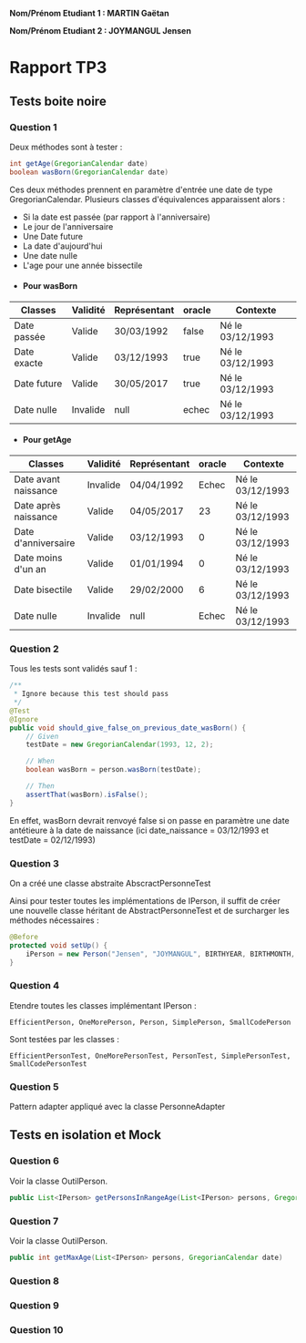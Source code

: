 **Nom/Prénom Etudiant 1 : MARTIN Gaëtan**

**Nom/Prénom Etudiant 2 : JOYMANGUL Jensen**

# Rapport TP3

## Tests boite noire

### Question 1

Deux méthodes sont à tester : 

```java
int getAge(GregorianCalendar date)
boolean wasBorn(GregorianCalendar date)
```

Ces deux méthodes prennent en paramètre d'entrée une date de type GregorianCalendar. 
Plusieurs classes d'équivalences apparaissent alors : 
- Si la date est passée (par rapport à l'anniversaire)
- Le jour de l'anniversaire
- Une Date future
- La date d'aujourd'hui
- Une date nulle
- L'age pour une année bissectile

+ #### Pour wasBorn

| Classes     | Validité | Représentant | oracle | Contexte         |
|-------------|----------|--------------|--------|------------------|
| Date passée | Valide   | 30/03/1992   | false  | Né le 03/12/1993 |
| Date exacte | Valide   | 03/12/1993   | true   | Né le 03/12/1993 |
| Date future | Valide   | 30/05/2017   | true   | Né le 03/12/1993 |
| Date nulle  | Invalide | null         | echec  | Né le 03/12/1993 |

+ #### Pour getAge

| Classes              | Validité | Représentant | oracle | Contexte         |
|----------------------|----------|--------------|--------|------------------|
| Date avant naissance | Invalide | 04/04/1992   | Echec  | Né le 03/12/1993 |
| Date après naissance | Valide   | 04/05/2017   | 23     | Né le 03/12/1993 |
| Date d'anniversaire  | Valide   | 03/12/1993   | 0      | Né le 03/12/1993 |
| Date moins d'un an   | Valide   | 01/01/1994   | 0      | Né le 03/12/1993 |
| Date bisectile       | Valide   | 29/02/2000   | 6      | Né le 03/12/1993 |
| Date nulle           | Invalide | null         | Echec  | Né le 03/12/1993 |


### Question 2

Tous les tests sont validés sauf 1 : 

```java
/**
 * Ignore because this test should pass
 */
@Test
@Ignore
public void should_give_false_on_previous_date_wasBorn() {
    // Given
    testDate = new GregorianCalendar(1993, 12, 2);

    // When
    boolean wasBorn = person.wasBorn(testDate);

    // Then
    assertThat(wasBorn).isFalse();
}
```

En effet, wasBorn devrait renvoyé false si on passe en paramètre une date antétieure à la date de naissance
(ici date_naissance = 03/12/1993 et testDate = 02/12/1993)

### Question 3

On a créé une classe abstraite AbscractPersonneTest

Ainsi pour tester toutes les implémentations de IPerson, il suffit de créer une 
nouvelle classe héritant de AbstractPersonneTest et de surcharger les méthodes nécessaires :

```java
@Before
protected void setUp() {
    iPerson = new Person("Jensen", "JOYMANGUL", BIRTHYEAR, BIRTHMONTH, BIRTHDAY);
}
```

### Question 4

Etendre toutes les classes implémentant IPerson : 

    EfficientPerson, OneMorePerson, Person, SimplePerson, SmallCodePerson
    
Sont testées par les classes : 
    
    EfficientPersonTest, OneMorePersonTest, PersonTest, SimplePersonTest, SmallCodePersonTest
    
### Question 5

Pattern adapter appliqué avec la classe PersonneAdapter

## Tests en isolation et Mock

### Question 6

Voir la classe OutilPerson. 

```java
public List<IPerson> getPersonsInRangeAge(List<IPerson> persons, GregorianCalendar date, int ageMin, int ageMax)
```

### Question 7

Voir la classe OutilPerson.

```java
public int getMaxAge(List<IPerson> persons, GregorianCalendar date)
```

### Question 8

### Question 9

### Question 10
